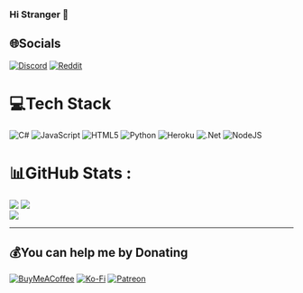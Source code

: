 ### Hi Stranger 👋
## 🌐Socials
[![Discord](https://img.shields.io/badge/Discord-%237289DA.svg?logo=discord&logoColor=white)](https://discord.gg/j9zfDYjewB) [![Reddit](https://img.shields.io/badge/Reddit-%23FF4500.svg?logo=Reddit&logoColor=white)](https://reddit.com/user/Lotas-logist) 

# 💻Tech Stack
![C#](https://img.shields.io/badge/c%23-%23239120.svg?style=for-the-badge&logo=c-sharp&logoColor=white) ![JavaScript](https://img.shields.io/badge/javascript-%23323330.svg?style=for-the-badge&logo=javascript&logoColor=%23F7DF1E) ![HTML5](https://img.shields.io/badge/html5-%23E34F26.svg?style=for-the-badge&logo=html5&logoColor=white) ![Python](https://img.shields.io/badge/python-3670A0?style=for-the-badge&logo=python&logoColor=ffdd54) ![Heroku](https://img.shields.io/badge/heroku-%23430098.svg?style=for-the-badge&logo=heroku&logoColor=white) ![.Net](https://img.shields.io/badge/.NET-5C2D91?style=for-the-badge&logo=.net&logoColor=white) ![NodeJS](https://img.shields.io/badge/node.js-6DA55F?style=for-the-badge&logo=node.js&logoColor=white)
# 📊GitHub Stats :
![](https://github-readme-stats.vercel.app/api?username=Lotas-Dan&theme=radical&hide_border=true&include_all_commits=true&count_private=false)
![](https://github-readme-streak-stats.herokuapp.com/?user=Lotas-Dan&theme=radical&hide_border=true)<br/>
![](https://github-readme-stats.vercel.app/api/top-langs/?username=Lotas-Dan&theme=radical&hide_border=true&include_all_commits=true&count_private=false&layout=compact)

---
<!-- [![](https://visitcount.itsvg.in/api?id=Lotas-Dan&icon=3&color=0)](https://visitcount.itsvg.in) -->

  ## 💰You can help me by Donating
  [![BuyMeACoffee](https://img.shields.io/badge/Buy%20Me%20a%20Coffee-ffdd00?style=for-the-badge&logo=buy-me-a-coffee&logoColor=black)](https://www.buymeacoffee.com/lotasdan228) [![Ko-Fi](https://img.shields.io/badge/Ko--fi-F16061?style=for-the-badge&logo=ko-fi&logoColor=white)](https://ko-fi.com/lotasdan) [![Patreon](https://img.shields.io/badge/Patreon-red?style=for-the-badge&logo=appveyor)](https://www.patreon.com/lotasdan)
  
